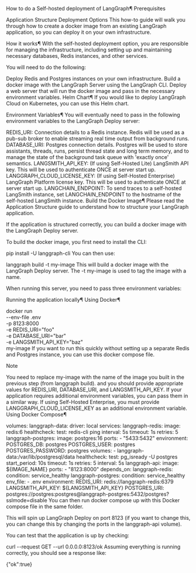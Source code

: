 How to do a Self-hosted deployment of LangGraph¶
Prerequisites

Application Structure
Deployment Options
This how-to guide will walk you through how to create a docker image from an existing LangGraph application, so you can deploy it on your own infrastructure.

How it works¶
With the self-hosted deployment option, you are responsible for managing the infrastructure, including setting up and maintaining necessary databases, Redis instances, and other services.

You will need to do the following:

Deploy Redis and Postgres instances on your own infrastructure.
Build a docker image with the LangGraph Server using the LangGraph CLI.
Deploy a web server that will run the docker image and pass in the necessary environment variables.
Helm Chart¶
If you would like to deploy LangGraph Cloud on Kubernetes, you can use this Helm chart.

Environment Variables¶
You will eventually need to pass in the following environment variables to the LangGraph Deploy server:

REDIS_URI: Connection details to a Redis instance. Redis will be used as a pub-sub broker to enable streaming real time output from background runs.
DATABASE_URI: Postgres connection details. Postgres will be used to store assistants, threads, runs, persist thread state and long term memory, and to manage the state of the background task queue with 'exactly once' semantics.
LANGSMITH_API_KEY: (If using Self-Hosted Lite) LangSmith API key. This will be used to authenticate ONCE at server start up.
LANGGRAPH_CLOUD_LICENSE_KEY: (If using Self-Hosted Enterprise) LangGraph Platform license key. This will be used to authenticate ONCE at server start up.
LANGCHAIN_ENDPOINT: To send traces to a self-hosted LangSmith instance, set LANGCHAIN_ENDPOINT to the hostname of the self-hosted LangSmith instance.
Build the Docker Image¶
Please read the Application Structure guide to understand how to structure your LangGraph application.

If the application is structured correctly, you can build a docker image with the LangGraph Deploy server.

To build the docker image, you first need to install the CLI:


pip install -U langgraph-cli
You can then use:


langgraph build -t my-image
This will build a docker image with the LangGraph Deploy server. The -t my-image is used to tag the image with a name.

When running this server, you need to pass three environment variables:

Running the application locally¶
Using Docker¶

docker run \
    --env-file .env \
    -p 8123:8000 \
    -e REDIS_URI="foo" \
    -e DATABASE_URI="bar" \
    -e LANGSMITH_API_KEY="baz" \
    my-image
If you want to run this quickly without setting up a separate Redis and Postgres instance, you can use this docker compose file.

Note

You need to replace my-image with the name of the image you built in the previous step (from langgraph build). and you should provide appropriate values for REDIS_URI, DATABASE_URI, and LANGSMITH_API_KEY.
If your application requires additional environment variables, you can pass them in a similar way.
If using Self-Hosted Enterprise, you must provide LANGGRAPH_CLOUD_LICENSE_KEY as an additional environment variable.
Using Docker Compose¶

volumes:
    langgraph-data:
        driver: local
services:
    langgraph-redis:
        image: redis:6
        healthcheck:
            test: redis-cli ping
            interval: 5s
            timeout: 1s
            retries: 5
    langgraph-postgres:
        image: postgres:16
        ports:
            - "5433:5432"
        environment:
            POSTGRES_DB: postgres
            POSTGRES_USER: postgres
            POSTGRES_PASSWORD: postgres
        volumes:
            - langgraph-data:/var/lib/postgresql/data
        healthcheck:
            test: pg_isready -U postgres
            start_period: 10s
            timeout: 1s
            retries: 5
            interval: 5s
    langgraph-api:
        image: ${IMAGE_NAME}
        ports:
            - "8123:8000"
        depends_on:
            langgraph-redis:
                condition: service_healthy
            langgraph-postgres:
                condition: service_healthy
        env_file:
            - .env
        environment:
            REDIS_URI: redis://langgraph-redis:6379
            LANGSMITH_API_KEY: ${LANGSMITH_API_KEY}
            POSTGRES_URI: postgres://postgres:postgres@langgraph-postgres:5432/postgres?sslmode=disable
You can then run docker compose up with this Docker compose file in the same folder.

This will spin up LangGraph Deploy on port 8123 (if you want to change this, you can change this by changing the ports in the langgraph-api volume).

You can test that the application is up by checking:


curl --request GET --url 0.0.0.0:8123/ok
Assuming everything is running correctly, you should see a response like:

{"ok":true}
